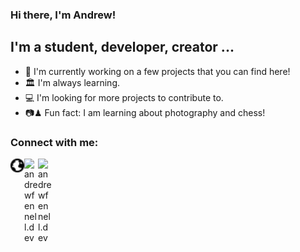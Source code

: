 ### Hi there, I'm Andrew!

## I'm a student, developer, creator ...
- 🚧 I'm currently working on a few projects that you can find here!
- 🏛 I'm always learning.
- 💻 I'm looking for more projects to contribute to.
- 📷♟ Fun fact: I am learning about photography and chess!

### Connect with me:
[<img align="left" alt="andrewfennell.dev" width="22px" src="https://raw.githubusercontent.com/iconic/open-iconic/master/svg/globe.svg" />][website]
[<img align="left" alt="andrewfennell.dev" width="22px" src="https://cdn.jsdelivr.net/npm/simple-icons@v3/icons/linkedin.svg" />][linkedin]
[<img align="left" alt="andrewfennell.dev" width="22px" src="https://cdn.jsdelivr.net/npm/simple-icons@v3/icons/instagram.svg" />][instagram]


[website]: https://andrewfennell.dev
[linkedin]: https://www.linkedin.com/in/andrew-fennell/
[instagram]: https://www.instagram.com/andrewfennell.photography/
